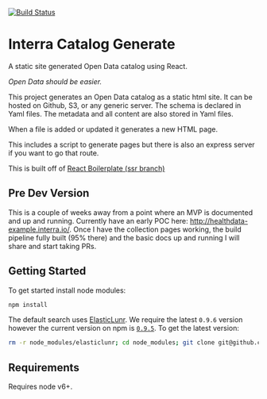 [![Build Status](https://travis-ci.org/interra/data-generate.svg?branch=master)](https://travis-ci.org/interra/data-generate)

# Interra Catalog Generate

A static site generated Open Data catalog using React.

*Open Data should be easier.*

This project generates an Open Data catalog as a static html site. It can be hosted on Github, S3, or any generic server. The schema is declared in Yaml files. The metadata and all content are also stored in Yaml files.

When a file is added or updated it generates a new HTML page.

This includes a script to generate pages but there is also an express server if you want to go that route.

This is built off of <a href="https://github.com/orgs/react-boilerplate">React Boilerplate (ssr branch)</a>

## Pre Dev Version

This is a couple of weeks away from a point where an MVP is documented and up and running. Currently have an early POC here: http://healthdata-example.interra.io/. Once I have the collection pages working, the build pipeline fully built (95% there) and the basic docs up and running I will share and start taking PRs.

## Getting Started

To get started install node modules:

```bash
npm install
```

The default search uses [ElasticLunr](http://elasticlunr.com/). We require the latest ``0.9.6`` version however the current version on npm is [``0.9.5``](https://github.com/weixsong/elasticlunr.js/issues/60). To get the latest version:

```bash
rm -r node_modules/elasticlunr; cd node_modules; git clone git@github.com:weixsong/elasticlunr.js.git elasticlunr;
```

## Requirements

Requires node v6+.
